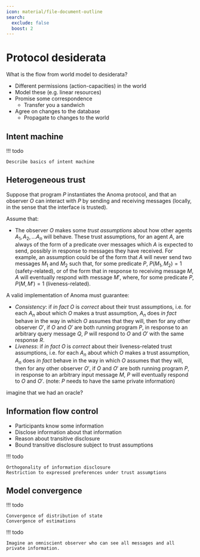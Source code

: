 ```yaml
---
icon: material/file-document-outline
search:
  exclude: false
  boost: 2
---
```


# Protocol desiderata

What is the flow from world model to desiderata?

- Different permissions (action-capacities) in the world
- Model these (e.g. linear resources)
- Promise some correspondence
    - Transfer you a sandwich
- Agree on changes to the database
    - Propagate to changes to the world

## Intent machine

!!! todo

    Describe basics of intent machine


## Heterogeneous trust

Suppose that program $P$ instantiates the Anoma protocol, and that an observer
$O$ can interact with $P$ by sending and receiving messages (locally, in the
sense that the interface is trusted).

Assume that:
- The observer $O$ makes some _trust assumptions_ about how other agents $A_1,
  A_2, ... A_n$ will behave. These trust assumptions, for an agent $A$, are
  always of the form of a predicate over messages which $A$ is expected to send,
  possibly in response to messages they have received. For example, an
  assumption could be of the form that $A$ will never send two messages $M_1$
  and $M_2$ such that, for some predicate $P$, $P(M_1, M_2) = 1$
  (safety-related), or of the form that in response to receiving message $M$,
  $A$ will eventually respond with message $M'$, where, for some predicate $P$,
  $P(M, M') = 1$ (liveness-related).

A valid implementation of Anoma must guarantee:
- _Consistency_: if _in fact_ $O$ is _correct_ about their trust assumptions, i.e. for each $A_n$ about which $O$ makes a trust assumption, $A_n$ does _in fact_ behave in the way in which $O$ assumes that they will, then for any other observer $O'$, if $O$ and $O'$ are both running program $P$, in response to an arbitrary query message $Q$, $P$ will respond to $O$ and $O'$ with the same response $R$.
- _Liveness_: if _in fact_ $O$ is _correct_ about their liveness-related trust assumptions, i.e. for each $A_n$ about which $O$ makes a trust assumption, $A_n$ does _in fact_ behave in the way in which $O$ assumes that they will, then for any other observer $O'$, if $O$ and $O'$ are both running program $P$, in response to an arbitrary input message $M$, $P$ will eventually respond to $O$ and $O'$. (note: $P$ needs to have the same private information)

imagine that we had an oracle?

## Information flow control

- Participants know some information
- Disclose information about that information
- Reason about transitive disclosure
- Bound transitive disclosure subject to trust assumptions

!!! todo

    Orthogonality of information disclosure
    Restriction to expressed preferences under trust assumptions

## Model convergence

!!! todo

    Convergence of distribution of state
    Convergence of estimations


!!! todo

    Imagine an omniscient observer who can see all messages and all private information.